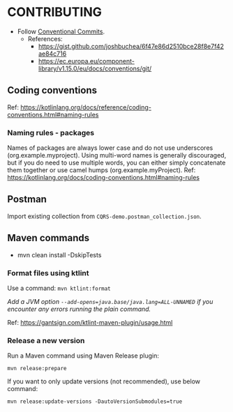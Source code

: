 # CONTRIBUTING

- Follow [Conventional Commits](https://www.conventionalcommits.org/en/v1.0.0/).
    - References:
      - https://gist.github.com/joshbuchea/6f47e86d2510bce28f8e7f42ae84c716
      - https://ec.europa.eu/component-library/v1.15.0/eu/docs/conventions/git/

## Coding conventions

Ref: https://kotlinlang.org/docs/reference/coding-conventions.html#naming-rules

### Naming rules - packages

Names of packages are always lower case and do not use underscores (org.example.myproject). Using multi-word names is generally discouraged, but if you do need to use multiple words, you can either simply concatenate them together or use camel humps (org.example.myProject). Ref: https://kotlinlang.org/docs/coding-conventions.html#naming-rules

## Postman

Import existing collection from `CQRS-demo.postman_collection.json`.

## Maven commands

- mvn clean install -DskipTests

### Format files using ktlint

Use a command: ``mvn ktlint:format``

*Add a JVM option `--add-opens=java.base/java.lang=ALL-UNNAMED` if you encounter any errors running the plain command.*

Ref: https://gantsign.com/ktlint-maven-plugin/usage.html

### Release a new version

Run a Maven command using Maven Release plugin:
```text
mvn release:prepare
```

If you want to only update versions (not recommended), use below command:
```text
mvn release:update-versions -DautoVersionSubmodules=true
```
